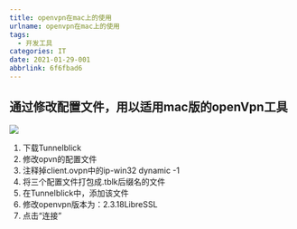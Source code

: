 ```yaml
---
title: openvpn在mac上的使用
urlname: openvpn在mac上的使用
tags:
  - 开发工具
categories: IT
date: 2021-01-29-001
abbrlink: 6f6fbad6
---
```

## 通过修改配置文件，用以适用mac版的openVpn工具
![](/pics/2021-02-openvpn.png)
<!-- more -->
1. 下载Tunnelblick
2. 修改opvn的配置文件
3. 注释掉client.ovpn中的ip-win32 dynamic -1
4. 将三个配置文件打包成.tblk后缀名的文件
5. 在Tunnelblick中，添加该文件
6. 修改openvpn版本为：2.3.18LibreSSL
7. 点击“连接”